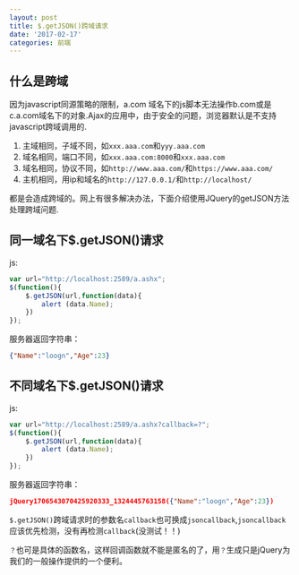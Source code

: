 ```yaml
---
layout: post
title: $.getJSON()跨域请求
date: '2017-02-17'
categories: 前端
---
```


## 什么是跨域

因为javascript同源策略的限制，a.com 域名下的js脚本无法操作b.com或是c.a.com域名下的对象.Ajax的应用中，由于安全的问题，浏览器默认是不支持javascript跨域调用的.

1. 主域相同，子域不同，如`xxx.aaa.com`和`yyy.aaa.com`
2. 域名相同，端口不同，如`xxx.aaa.com:8000`和`xxx.aaa.com`
3. 域名相同，协议不同，如`http://www.aaa.com/`和`https://www.aaa.com/`
4. 主机相同，用ip和域名的`http://127.0.0.1/`和`http://localhost/`

都是会造成跨域的。网上有很多解决办法，下面介绍使用JQuery的getJSON方法处理跨域问题.

## 同一域名下$.getJSON()请求

js:

``` js
var url="http://localhost:2589/a.ashx";
$(function(){
    $.getJSON(url,function(data){
        alert (data.Name);
    })
});
```

服务器返回字符串：

``` json
{"Name":"loogn","Age":23}
```

## 不同域名下$.getJSON()请求

js:

``` js
var url="http://localhost:2589/a.ashx?callback=?";
$(function(){
    $.getJSON(url,function(data){
        alert (data.Name);
    })
});
```

服务器返回字符串：

``` json
jQuery1706543070425920333_1324445763158({"Name":"loogn","Age":23})
```

`$.getJSON()`跨域请求时的参数名`callback`也可换成`jsoncallback`,`jsoncallback`应该优先检测，没有再检测`callback`(没测试！！)

`？`也可是具体的函数名，这样回调函数就不能是匿名的了，用`？`生成只是jQuery为我们的一般操作提供的一个便利。
